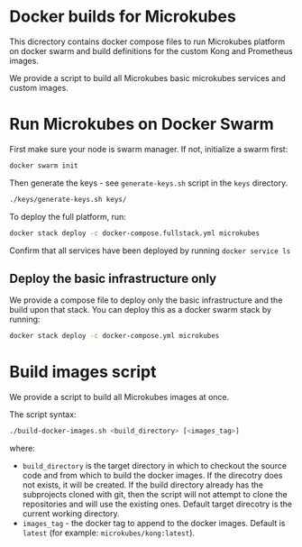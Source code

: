 Docker builds for Microkubes
============================

This dicrectory contains docker compose files to run Microkubes platform on docker swarm and
build definitions for the custom Kong and Prometheus images.

We provide a script to build all Microkubes basic microkubes services and custom images.

# Run Microkubes on Docker Swarm

First make sure your node is swarm manager. If not, initialize a swarm first:

```bash
docker swarm init
```

Then generate the keys - see ```generate-keys.sh``` script in the ```keys``` directory.

```bash
./keys/generate-keys.sh keys/
```

To deploy the full platform, run:

```bash
docker stack deploy -c docker-compose.fullstack.yml microkubes
```

Confirm that all services have been deployed by running ```docker service ls```

## Deploy the basic infrastructure only

We provide a compose file to deploy only the basic infrastructure and the build upon that stack.
You can deploy this as a docker swarm stack by running:

```bash
docker stack deploy -c docker-compose.yml microkubes
```

# Build images script

We provide a script to build all Microkubes images at once.

The script syntax:

```bash
./build-docker-images.sh <build_directory> [<images_tag>]
```

where:
* ```build_directory``` is the target directory in which to checkout the source code and from which to build the docker images.
If the direcotry does not exists, it will be created. If the build directory already has the subprojects cloned with git, then
the script will not attempt to clone the repositories and will use the existing ones. Default target direcotry is the current
working directory.
* ```images_tag``` - the docker tag to append to the docker images. Default is ```latest``` (for example: ```microkubes/kong:latest```).